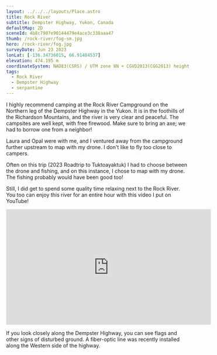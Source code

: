 ```yaml
---
layout: ../../../layouts/Place.astro
title: Rock River
subtitle: Dempster Highway, Yukon, Canada
defaultMap: 2D
sceneId: 4b8c7907e90144479e4ace3c338aaa47
thumb: /rock-river/fog-sm.jpg
hero: /rock-river/fog.jpg
surveyDate: Jun 23 2023
lonLat: [-136.34736015, 66.91484537]
elevation: 474.195 m
coordinateSystem: NAD83(CSRS) / UTM zone 8N + CGVD2013(CGG2013) height
tags:
  - Rock River
  - Dempster Highway
  - serpantine
---
```


I highly recommend camping at the Rock River Campground on the Northern leg of the Dempster Highway in the Yukon. It is in the foothills of the Richardson Mountains, and the river is very clear and peaceful. The campsites are well kept, with free firewood. Make sure to bring an axe; we had to borrow one from a neighbor!

Laura and Opal were with me, and I ventured away from the campground further upstream to map with my drone. I don't like to fly too close to campers.

Often on this trip (2023 Roadtrip to Tuktoayaktuk) I had to choose between the drone and fishing, and on this instance, I chose to map with my drone. The fishing probably would have been good too!

Still, I did get to spend some quality time relaxing next to the Rock River. You too can enjoy this river for an entire hour with this video I put on YouTube!

<iframe width="560" height="315" src="https://www.youtube-nocookie.com/embed/EXKMkZRBuWM" title="YouTube video player" frameborder="0" allow="accelerometer; autoplay; clipboard-write; encrypted-media; gyroscope; picture-in-picture; web-share" allowfullscreen></iframe>

If you look closely along the Dempster Highway, you can see flags and other signs of disturbed ground. A fiber-optic line was recently installed along the Western side of the highway.
